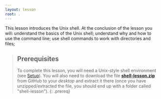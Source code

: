 ```yaml
---
layout: lesson
root: .
---
```

This lesson introduces the Unix shell.
At the conclusion of the lesson you will: understand the basics of the Unix shell;
understand why and how to use the command line;
use shell commands to work with directories and files;

> ## Prerequisites
>
> To complete this lesson, you will need a Unix-style shell environment (see [Setup](https://ngeraci.github.io/pca-shell/setup.html)). You will also need to download the file **[shell-lesson.zip](https://raw.githubusercontent.com/ngeraci/pca-shell/gh-pages/data/shell-lesson.zip)** from GitHub to your *desktop* and extract it there (once you have unzipped/extracted the file, you should end up with a folder called "shell-lesson").
{: .prereq}
